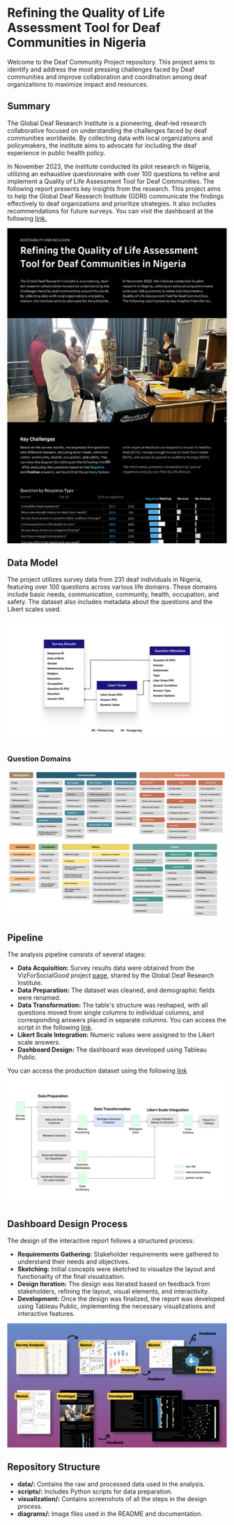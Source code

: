 # Refining the Quality of Life Assessment Tool for Deaf Communities in Nigeria

Welcome to the Deaf Community Project repository. This project aims to identify and address the most pressing challenges faced by Deaf communities and improve collaboration and coordination among deaf organizations to maximize impact and resources.

## Summary
The Global Deaf Research Institute is a pioneering, deaf-led research collaborative focused on understanding the challenges faced by deaf communities worldwide. By collecting data with local organizations and policymakers, the institute aims to advocate for including the deaf experience in public health policy. 

In November 2023, the institute conducted its pilot research in Nigeria, utilizing an exhaustive questionnaire with over 100 questions to refine and implement a Quality of Life Assessment Tool for Deaf Communities. The following report presents key insights from the research. This project aims to help the Global Deaf Research Institute (GDRI) communicate the findings effectively to deaf organizations and prioritize strategies. It also includes recommendations for future surveys. You can visit the dashboard at the following [link.](https://public.tableau.com/app/profile/munozdataviz/viz/DeafCommunitySurveyNigeria/Report)

![Final Visualization](visualization/report.png)


## Data Model
The project utilizes survey data from 231 deaf individuals in Nigeria, featuring over 100 questions across various life domains. These domains include basic needs, communication, community, health, occupation, and safety. The dataset also includes metadata about the questions and the Likert scales used.

![Data Model](diagrams/DataModel.png)

### Question Domains
![Domains](diagrams/QuestionsMindmap.png)

## Pipeline
The analysis pipeline consists of several stages:

- **Data Acquisition:** Survey results data were obtained from the VizForSocialGood project [page](https://www.vizforsocialgood.com/join-a-project/2024/global-deaf-research-institute), shared by the Global Deaf Research Institute.
- **Data Preparation:** The dataset was cleaned, and demographic fields were renamed.
- **Data Transformation:** The table's structure was reshaped, with all questions moved from single columns to individual columns, and corresponding answers placed in separate columns. You can access the script in the following [link](scripts/reshape_data.py).
- **Likert Scale Integration:** Numeric values were assigned to the Likert scale answers.
- **Dashboard Design:** The dashboard was developed using Tableau Public.

You can access the production dataset using the following [link](data/)

![Pipeline](diagrams/Pipeline.png)

## Dashboard Design Process
The design of the interactive report follows a structured process:

- **Requirements Gathering:** Stakeholder requirements were gathered to understand their needs and objectives.
- **Sketching:** Initial concepts were sketched to visualize the layout and functionality of the final visualization.
- **Design Iteration:** The design was iterated based on feedback from stakeholders, refining the layout, visual elements, and interactivity.
- **Development:** Once the design was finalized, the report was developed using Tableau Public, implementing the necessary visualizations and interactive features.

![Design Process](diagrams/DesignProcess.png)

## Repository Structure
- **data/:** Contains the raw and processed data used in the analysis.
- **scripts/:** Includes Python scripts for data preparation.
- **visualization/:** Contains screenshots of all the steps in the design process.
- **diagrams/:** Image files used in the README and documentation.

